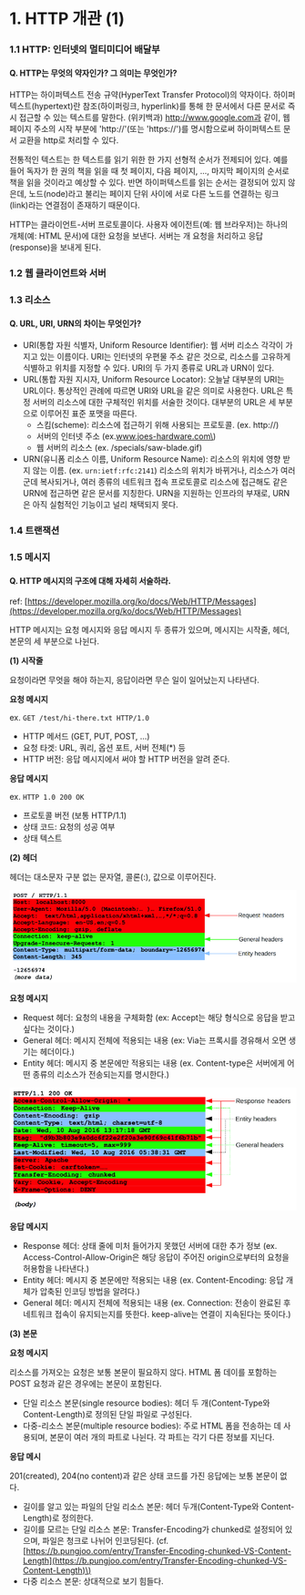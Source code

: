 # 1. HTTP 개관 \(1\)

### 1.1 HTTP: 인터넷의 멀티미디어 배달부

#### Q. HTTP는 무엇의 약자인가? 그 의미는 무엇인가?

HTTP는 하이퍼텍스트 전송 규약\(HyperText Transfer Protocol\)의 약자이다. 하이퍼텍스트\(hypertext\)란 참조\(하이퍼링크, hyperlink\)를 통해 한 문서에서 다른 문서로 즉시 접근할 수 있는 텍스트를 말한다. \(위키백과\) http://www.google.com과 같이, 웹 페이지 주소의 시작 부분에 'http://'\(또는 'https://'\)를 명시함으로써 하이퍼텍스트 문서 교환을 http로 처리할 수 있다.

전통적인 텍스트는 한 텍스트를 읽기 위한 한 가지 선형적 순서가 전제되어 있다. 예를 들어 독자가 한 권의 책을 읽을 때 첫 페이지, 다음 페이지, ..., 마지막 페이지의 순서로 책을 읽을 것이라고 예상할 수 있다. 반면 하이퍼텍스트를 읽는 순서는 결정되어 있지 않은데, 노드\(node\)라고 불리는 페이지 단위 사이에 서로 다른 노드를 연결하는 링크\(link\)라는 연결점이 존재하기 때문이다.

HTTP는 클라이언트-서버 프로토콜이다. 사용자 에이전트\(예: 웹 브라우저\)는 하나의 개체\(예: HTML 문서\)에 대한 요청을 보낸다. 서버는 개 요청을 처리하고 응답\(response\)을 보내게 된다.

### 1.2 웹 클라이언트와 서버

### 1.3 리소스

#### Q. URL, URI, URN의 차이는 무엇인가?

* URI\(통합 자원 식별자, Uniform Resource Identifier\): 웹 서버 리소스 각각이 가지고 있는 이름이다. URI는 인터넷의 우편물 주소 같은 것으로, 리소스를 고유하게 식별하고 위치를 지정할 수 있다. URI의 두 가지 종류로 URL과 URN이 있다.
* URL\(통합 자원 지시자, Uniform Resource Locator\): 오늘날 대부분의 URI는 URL이다. 통상적인 관례에 따르면 URI와 URL을 같은 의미로 사용한다. URL은 특정 서버의 리소스에 대한 구체적인 위치를 서술한 것이다. 대부분의 URL은 세 부분으로 이루어진 표준 포맷을 따른다.
  * 스킴\(scheme\): 리소스에 접근하기 위해 사용되는 프로토콜. \(ex. http://\)
  * 서버의 인터넷 주소 \(ex.www.joes-hardware.com\)
  * 웹 서버의 리소스 \(ex. /specials/saw-blade.gif\)
* URN\(유니폼 리소스 이름, Uniform Resource Name\): 리소스의 위치에 영향 받지 않는 이름. \(ex. `urn:ietf:rfc:2141`\) 리소스의 위치가 바뀌거나, 리소스가 여러 군데 복사되거나, 여러 종류의 네트워크 접속 프로토콜로 리소스에 접근해도 같은 URN에 접근하면 같은 문서를 지칭한다. URN을 지원하는 인프라의 부재로, URN은 아직 실험적인 기능이고 널리 채택되지 못다. 

### 1.4 트랜잭션

### 1.5 메시지

#### Q. HTTP 메시지의 구조에 대해 자세히 서술하라.

ref: [https://developer.mozilla.org/ko/docs/Web/HTTP/Messages](https://developer.mozilla.org/ko/docs/Web/HTTP/Messages)

HTTP 메시지는 요청 메시지와 응답 메시지 두 종류가 있으며, 메시지는 시작줄, 헤더, 본문의 세 부분으로 나뉜다.

**\(1\) 시작줄**

요청이라면 무엇을 해야 하는지, 응답이라면 무슨 일이 일어났는지 나타낸다.

**요청 메시지**

ex. `GET /test/hi-there.txt HTTP/1.0`

* HTTP 메서드 \(GET, PUT, POST, ...\)
* 요청 타겟: URL, 쿼리, 옵션 포트, 서버 전체\(\*\) 등
* HTTP 버전: 응답 메시지에서 써야 할 HTTP 버전을 알려 준다.

**응답 메시지**

ex. `HTTP 1.0 200 OK`

* 프로토콜 버전 \(보통 HTTP/1.1\)
* 상태 코드: 요청의 성공 여부
* 상태 텍스트

**\(2\) 헤더**

헤더는 대소문자 구분 없는 문자열, 콜론\(:\), 값으로 이루어진다.

![](../.gitbook/assets/http_request_headers2.png)

**요청 메시지**

* Request 헤더: 요청의 내용을 구체화함 \(ex: Accept는 해당 형식으로 응답을 받고 싶다는 것이다.\)
* General 헤더: 메시지 전체에 적용되는 내용 \(ex: Via는 프록시를 경유해서 오면 생기는 헤더이다.\)
* Entity 헤더: 메시지 중 본문에만 적용되는 내용 \(ex. Content-type은 서버에게 어떤 종류의 리소스가 전송되는지를 명시한다.\)

![](../.gitbook/assets/http_response_headers2.png)

**응답 메시지**

* Response 헤더: 상태 줄에 미처 들어가지 못했던 서버에 대한 추가 정보 \(ex. Access-Control-Allow-Origin은 해당 응답이 주어진 origin으로부터의 요청을 허용함을 나타낸다.\)
* Entity 헤더: 메시지 중 본문에만 적용되는 내용 \(ex. Content-Encoding: 응답 개체가 압축된 인코딩 방법을 알려다.\)
* General 헤더: 메시지 전체에 적용되는 내용 \(ex. Connection: 전송이 완료된 후 네트워크 접속이 유지되는지를 뜻한다. keep-alive는 연결이 지속된다는 뜻이다.\)

**\(3\) 본문**

**요청 메시지**

리소스를 가져오는 요청은 보통 본문이 필요하지 않다. HTML 폼 데이를 포함하는 POST 요청과 같은 경우에는 본문이 포함된다.

* 단일 리소스 본문\(single resource bodies\): 헤더 두 개\(Content-Type와 Content-Length\)로 정의된 단일 파일로 구성된다.
* 다중-리소스 본문\(multiple resource bodies\): 주로 HTML 폼을 전송하는 데 사용되며, 본문이 여러 개의 파트로 나뉜다. 각 파트는 각기 다른 정보를 지닌다.

**응답 메시**

201\(created\), 204\(no content\)과 같은 상태 코드를 가진 응답에는 보통 본문이 없다.

* 길이를 알고 있는 파일의 단일 리소스 본문: 헤더 두개\(Content-Type와 Content-Length\)로 정의한다.
* 길이를 모르는 단일 리소스 본문: Transfer-Encoding가 chunked로 설정되어 있으며, 파일은 청크로 나뉘어 인코딩된다. \(cf. [https://b.pungjoo.com/entry/Transfer-Encoding-chunked-VS-Content-Length](https://b.pungjoo.com/entry/Transfer-Encoding-chunked-VS-Content-Length)\)
* 다중 리소스 본문: 상대적으로 보기 힘들다.

